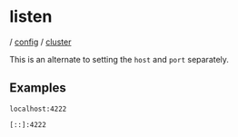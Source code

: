# listen

/ [config](/ref/config/index.md) / [cluster](/ref/config/config/cluster/index.md)

This is an alternate to setting the `host` and `port` separately.

## Examples

```
localhost:4222
```

```
[::]:4222
```
